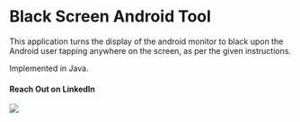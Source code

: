 # Black Screen Android Tool
This application turns the display of the android monitor to black upon the Android user tapping anywhere on the screen, as per the given instructions.

Implemented in Java.

#### Reach Out on LinkedIn

[![](https://github.com/msizimkhize/Black-Screen-Android-App/blob/main/IMG/68747470733a2f2f696d672e736869656c64732e696f2f62616467652f4c696e6b6564496e2d436f6e6e6563742d626c75653f7374796c653d666f722d7468652d6261646765266c6f676f3d6c696e6b6564696e.svg)](https://www.linkedin.com/in/msizimkhize/)
